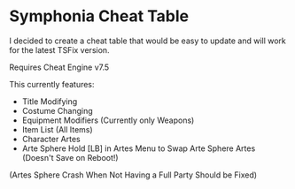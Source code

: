 # Symphonia Cheat Table
I decided to create a cheat table that would be easy to update and will work for the latest TSFix version.

Requires Cheat Engine v7.5

This currently features:
- Title Modifying
- Costume Changing
- Equipment Modifiers (Currently only Weapons)
- Item List (All Items)
- Character Artes
- Arte Sphere Hold [LB] in Artes Menu to Swap Arte Sphere Artes (Doesn't Save on Reboot!)

(Artes Sphere Crash When Not Having a Full Party Should be Fixed)
